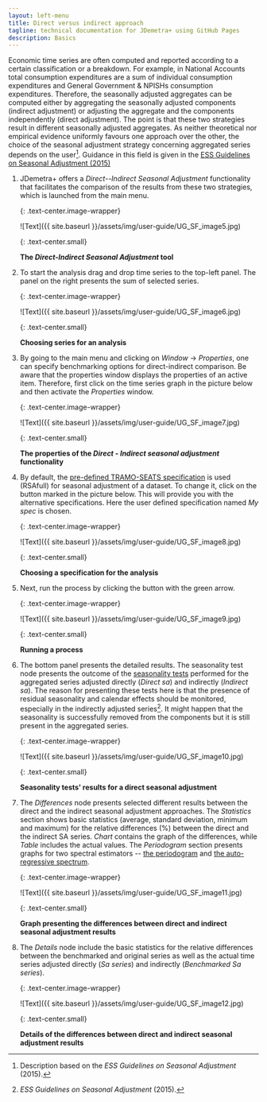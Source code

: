 ```yaml
---
layout: left-menu
title: Direct versus indirect approach
tagline: technical documentation for JDemetra+ using GitHub Pages
description: Basics
--- 
```

Economic time series are often computed and reported according to a
certain classification or a breakdown. For example, in National Accounts
total consumption expenditures are a sum of individual consumption
expenditures and General Government & NPISHs consumption expenditures.
Therefore, the seasonally adjusted aggregates can be computed either by
aggregating the seasonally adjusted components (indirect adjustment) or
adjusting the aggregate and the components independently (direct
adjustment). The point is that these two strategies result in different
seasonally adjusted aggregates. As neither theoretical nor empirical
evidence uniformly favours one approach over the other, the choice of
the seasonal adjustment strategy concerning aggregated series depends on
the user[^2]. Guidance in this field is given in the
[ESS Guidelines on Seasonal Adjustment (2015)](https://ec.europa.eu/eurostat/documents/3859598/6830795/KS-GQ-15-001-EN-N.pdf/d8f1e5f5-251b-4a69-93e3-079031b74bd3)

1.  JDemetra+ offers a *Direct--Indirect Seasonal Adjustment*
    functionality that facilitates the comparison of the results from
    these two strategies, which is launched from the main menu.

	{: .text-center.image-wrapper}

	![Text]({{ site.baseurl }}/assets/img/user-guide/UG_SF_image5.jpg)

	{: .text-center.small}

	**The *Direct-Indirect Seasonal Adjustment* tool**

2.  To start the analysis drag and drop time series to the top-left
    panel. The panel on the right presents the sum of selected series.

	{: .text-center.image-wrapper}

	![Text]({{ site.baseurl }}/assets/img/user-guide/UG_SF_image6.jpg)

	{: .text-center.small}

	**Choosing series for an analysis**

3.  By going to the main menu and clicking on *Window* → *Properties*,
    one can specify benchmarking options for direct-indirect comparison.
    Be aware that the properties window displays the properties of an
    active item. Therefore, first click on the time series graph in the
    picture below and then activate the *Properties* window.

	{: .text-center.image-wrapper}

	![Text]({{ site.baseurl }}/assets/img/user-guide/UG_SF_image7.jpg)

	{: .text-center.small}

	**The properties of the *Direct - Indirect seasonal adjustment* functionality**

4.  By default, the [pre-defined TRAMO-SEATS specification](../reference-manual/sa-specifications.html#pre-defined-specifications) is used
    (RSAfull) for seasonal adjustment of a dataset. To change it, click on
    the button marked in the picture below. This will provide you with
    the alternative specifications. Here the user defined specification
    named *My spec* is chosen.

	{: .text-center.image-wrapper}

	![Text]({{ site.baseurl }}/assets/img/user-guide/UG_SF_image8.jpg)

	{: .text-center.small}
	
	**Choosing a specification for the analysis**

5.  Next, run the process by clicking the button with the green arrow.

	{: .text-center.image-wrapper}

	![Text]({{ site.baseurl }}/assets/img/user-guide/UG_SF_image9.jpg)

	{: .text-center.small}

	**Running a process**

6.  The bottom panel presents the detailed results. The seasonality test
    node presents the outcome of the [seasonality tests](../theory/Tests_seas.html)
    performed for the aggregated series adjusted directly (*Direct sa*)
    and indirectly (*Indirect sa*). The reason for presenting these
    tests here is that the presence of residual seasonality and calendar
    effects should be monitored, especially in the indirectly adjusted
    series[^3]. It might happen that the seasonality is successfully
    removed from the components but it is still present in the
    aggregated series.

	{: .text-center.image-wrapper}

	![Text]({{ site.baseurl }}/assets/img/user-guide/UG_SF_image10.jpg)

	{: .text-center.small}

	**Seasonality tests' results for a direct seasonal adjustment**

7.  The *Differences* node presents selected different results between the
    direct and the indirect seasonal adjustment approaches. The *Statistics*
    section shows basic statistics (average, standard deviation, minimum
    and maximum) for the relative differences (%) between the direct and
    the indirect SA series. *Chart* contains the graph of the
    differences, while *Table* includes the actual values. The
    *Periodogram* section presents graphs for two spectral estimators --
    [the periodogram](../theory/spectral_periodogram.html) and [the auto-regressive spectrum](../theory/spectral_AR.html).

	{: .text-center.image-wrapper}

	![Text]({{ site.baseurl }}/assets/img/user-guide/UG_SF_image11.jpg)

	{: .text-center.small}

	**Graph presenting the differences between direct and indirect seasonal adjustment results**

8.  The *Details* node include the basic statistics for the relative
    differences between the benchmarked and original series as well as the actual
    time series adjusted directly (*Sa series*) and indirectly
    (*Benchmarked Sa series*).

	{: .text-center.image-wrapper}

	![Text]({{ site.baseurl }}/assets/img/user-guide/UG_SF_image12.jpg)

	{: .text-center.small}

	**Details of the differences between direct and indirect seasonal adjustment results**


[^2]: Description based on the *ESS Guidelines on Seasonal Adjustment*
    (2015).

[^3]: *ESS Guidelines on Seasonal Adjustment* (2015).
